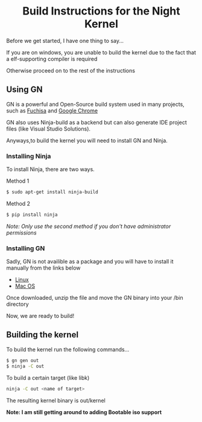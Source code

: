 <h1 align="center"> Build Instructions for the Night Kernel </h1>

Before we get started, I have one thing to say...

If you are on windows, you are unable to build the kernel due to the fact that a elf-supporting compiler is required

Otherwise proceed on to the rest of the instructions

## Using GN

GN is a powerful and Open-Source build system used in many projects, such as [Fuchisa](fuchsia.dev) and [Google Chrome](google.com/chrome)

GN also uses Ninja-build as a backend but can also generate IDE project files (like Visual Studio Solutions).

Anyways,to build the kernel you will need to install GN and Ninja.


### Installing Ninja

To install Ninja, there are two ways.

Method 1

```` bash
$ sudo apt-get install ninja-build
````

Method 2

```` bash
$ pip install ninja
````

*Note: Only use the second method if you don't have administrator permissions*

### Installing GN

Sadly, GN is not availible as a package and you will have to install it manually from the links below

- [Linux](https://chrome-infra-packages.appspot.com/dl/gn/gn/linux-amd64/+/latest)
- [Mac OS](https://chrome-infra-packages.appspot.com/dl/gn/gn/mac-amd64/+/latest)

Once downloaded, unzip the file and move the GN binary into your /bin directory

Now, we are ready to build!

## Building the kernel

To build the kernel run the following commands...

````bash
$ gn gen out
$ ninja -C out
````

To build a certain target (like libk)

````bash
ninja -C out <name of target>
````

The resulting kernel binary is out/kernel

**Note: I am still getting around to adding Bootable iso support**

